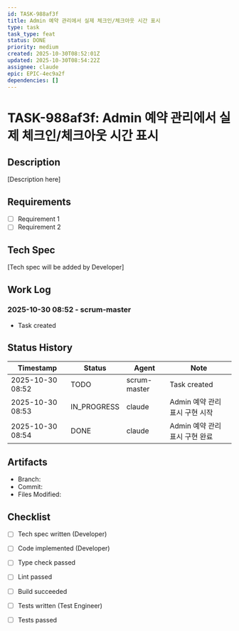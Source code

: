 ```yaml
---
id: TASK-988af3f
title: Admin 예약 관리에서 실제 체크인/체크아웃 시간 표시
type: task
task_type: feat
status: DONE
priority: medium
created: 2025-10-30T08:52:01Z
updated: 2025-10-30T08:54:22Z
assignee: claude
epic: EPIC-4ec9a2f
dependencies: []
---
```


# TASK-988af3f: Admin 예약 관리에서 실제 체크인/체크아웃 시간 표시

## Description

[Description here]

## Requirements

- [ ] Requirement 1
- [ ] Requirement 2

## Tech Spec

[Tech spec will be added by Developer]

## Work Log

### 2025-10-30 08:52 - scrum-master
- Task created

## Status History

| Timestamp | Status | Agent | Note |
|-----------|--------|-------|------|
| 2025-10-30 08:52 | TODO | scrum-master | Task created |
| 2025-10-30 08:53 | IN_PROGRESS | claude | Admin 예약 관리 표시 구현 시작 |
| 2025-10-30 08:54 | DONE | claude | Admin 예약 관리 표시 구현 완료 |

## Artifacts

- Branch:
- Commit:
- Files Modified:

## Checklist

- [ ] Tech spec written (Developer)
- [ ] Code implemented (Developer)
- [ ] Type check passed
- [ ] Lint passed
- [ ] Build succeeded
- [ ] Tests written (Test Engineer)
- [ ] Tests passed

